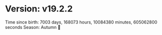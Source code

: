 # Version: v19.2.2
Time since birth: 7003 days, 168073 hours, 10084380 minutes, 605062800 seconds
Season: Autumn 🍁

